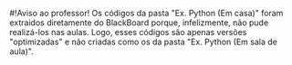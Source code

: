 #!Aviso ao professor!
Os códigos da pasta "Ex. Python (Em casa)" foram extraidos diretamente do BlackBoard porque, infelizmente, não pude realizá-los nas aulas.
Logo, esses códigos são apenas versões "optimizadas" e não criadas como os da pasta "Ex. Python (Em sala de aula)".
